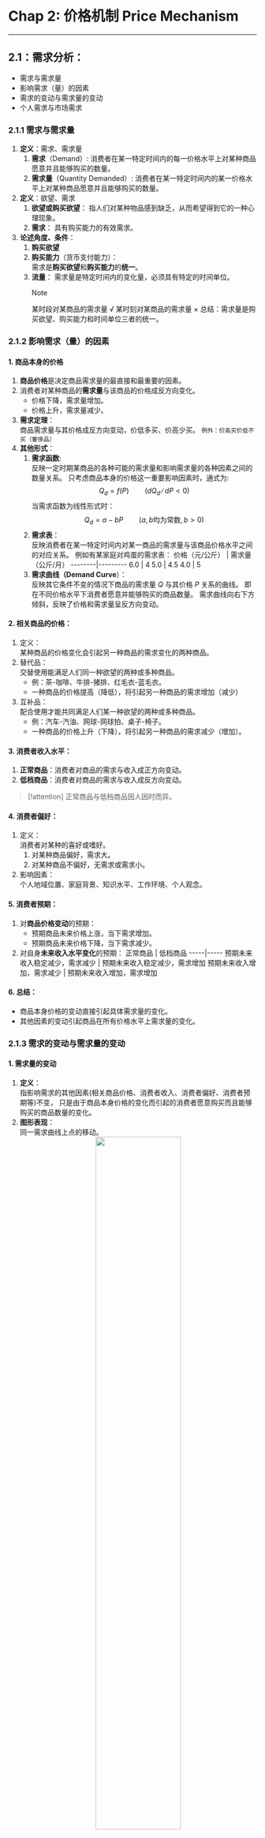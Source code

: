 # Chap 2: 价格机制 Price Mechanism

---

## 2.1：需求分析：
- 需求与需求量
- 影响需求（量）的因素
- 需求的变动与需求量的变动
- 个人需求与市场需求

### 2.1.1 需求与需求量

1. **定义**：需求、需求量
    1. **需求**（Demand）:
        消费者在某一特定时间内的每一价格水平上对某种商品愿意并且能够购买的数量。
    2. **需求量**（Quantity Demanded）:
        消费者在某一特定时间内的某一价格水平上对某种商品愿意并且能够购买的数量。
2. **定义**：欲望、需求
    1. **欲望或购买欲望**：
        指人们对某种物品感到缺乏，从而希望得到它的一种心理现象。
    2. **需求**：
        具有购买能力的有效需求。
3. **论述角度、条件**：
    1. **购买欲望**
    2. **购买能力**（货币支付能力）：  
        需求是**购买欲望**和**购买能力**的**统一**。
    3. **流量**：
        需求量是特定时间内的变化量，必须具有特定的时间单位。
        > [!note]
        > 某时段对某商品的需求量 √
        > 某时刻对某商品的需求量 ×
    总结：需求量是购买欲望、购买能力和时间单位三者的统一。

### 2.1.2 影响需求（量）的因素
#### 1. 商品本身的价格
1. **商品价格**是决定商品需求量的最直接和最重要的因素。
2. 消费者对某种商品的**需求量**与该商品的价格成反方向变化。
    - 价格下降，需求量增加。
    - 价格上升，需求量减少。
3. **需求定理**：  
    商品需求量与其价格成反方向变动，价低多买、价高少买。
    `例外：价高买价低不买（奢侈品）`
4. **其他形式**：
    1) **需求函数**:  
        反映一定时期某商品的各种可能的需求量和影响需求量的各种因素之间的数量关系。
        只考虑商品本身的价格这一重要影响因素时，通式为:
        $$
            Q_d = f(P) \qquad (dQ_d∕dP<0)
        \label{define-2-1} \tag{def}
        $$
        当需求函数为线性形式时：
        $$
            Q_d=a − bP \qquad (a,b \text{均为常数} ,b > 0)
        \label{define-2-1'} \tag{def '}
        $$
    2) **需求表**：  
        反映消费者在某一特定时间内对某一商品的需求量与该商品价格水平之间的对应关系。
        例如有某家庭对鸡蛋的需求表：
        价格（元/公斤） | 需求量（公斤/月）
        --------|---------
        6.0 | 4
        5.0 | 4.5
        4.0 | 5
    3) **需求曲线（Demand Curve**）：  
        反映其它条件不变的情况下商品的需求量 $Q$ 与其价格 $P$ 关系的曲线。
        即在不同价格水平下消费者愿意并能够购买的商品数量。
        需求曲线向右下方倾斜，反映了价格和需求量呈反方向变动。
            
#### 2. 相关商品的价格：
1. 定义：  
    某种商品的价格变化会引起另一种商品的需求变化的两种商品。
2. 替代品：  
    交替使用能满足人们同一种欲望的两种或多种商品。
    - 例：茶-咖啡、牛排-猪排、红毛衣-蓝毛衣。
    - 一种商品的价格提高（降低），将引起另一种商品的需求增加（减少）
3. 互补品：  
    配合使用才能共同满足人们某一种欲望的两种或多种商品。
    - 例：汽车-汽油、网球-网球拍、桌子-椅子。
    - 一种商品的价格上升（下降），将引起另一种商品的需求减少（增加）。

#### 3. 消费者收入水平：
1. **正常商品**：消费者对商品的需求与收入成正方向变动。
2. **低档商品**：消费者对商品的需求与收入成反方向变动。
> [!attention]
> 正常商品与低档商品因人因时而异。

#### 4. 消费者偏好：
1. 定义：  
    消费者对某种的喜好或嗜好。
    1) 对某种商品偏好，需求大。
    2) 对某种商品不偏好，无需求或需求小。
2. 影响因素：  
    个人地域位置、家庭背景、知识水平、工作环境、个人观念。

#### 5. 消费者预期：
1. 对**商品价格变动**的预期：
    - 预期商品未来价格上涨，当下需求增加。
    - 预期商品未来价格下降，当下需求减少。
2. 对自身**未来收入水平变化**的预期：
    正常商品 | 低档商品
    -----|-----
    预期未来收入稳定减少，需求减少 | 预期未来收入稳定减少，需求增加
    预期未来收入增加，需求减少 | 预期未来收入增加，需求增加

#### 6. 总结：
- 商品本身价格的变动直接引起具体需求量的变化。
- 其他因素的变动引起商品在所有价格水平上需求量的变化。

### 2.1.3 需求的变动与需求量的变动

#### 1. 需求量的变动
1. **定义**：  
    指影响需求的其他因素(相关商品价格、消费者收入、消费者偏好、消费者预期等)不变，
    只是由于商品本身价格的变化而引起的消费者愿意购买而且能够购买的商品数量的变化。
2. **图形表现**：  
    同一需求曲线上点的移动。
    <div  align="center">    
        <img src="/ProjectDocs/MicroEconomic/image/chap2/2-1-1.png" width = 60%>
    </div>

#### 2. 需求的变动
1. **定义**：  
    指在商品本身价格不变，由于其他因素的变化而引起的消费者愿意购买而且能够购买的商品数量的变化。
2. **图形表现**：  
    - 整条需求曲线的移动。
    - 需求增加，需求曲线向右移动；需求减少，需求曲线向左移动。
    - 如下图，需求 $Q_1$ 变化随需求增加变化到 $ Q_{21}(D_1)$，随需求减小变化到 $Q_{11}(D_2)$ 。
    <div  align="center">    
        <img src="/ProjectDocs/MicroEconomic/image/chap2/2-1-2.png" width = 60%>
    </div>


### 2.1.4 个别需求与市场需求
1. **个别需求**：  
    指单个消费者在一定时间内在每一个价格水平上对某种商品的需求量。
2. **市场需求**：  
    在一个特定的市场中，所有消费者在一定时间内对某种商品的需求的总和。
3. 市场需求函数是全部个别需求函数的加总。例对下图：  
    <div  align="center">    
        <img src="/ProjectDocs/MicroEconomic/image/chap2/2-1-3.png" width = 60%>
    </div>
    家庭1对苹果的需求函数：$ Q_1 = a_1−b_1P = 60−2P $  
    家庭2对苹果的需求函数：$ Q_2 = a_2−b_2P = 75−3P$.  
    则市场需求函数为：
    $$
        Q=
        \begin{cases}
            a−bp=135−5p ,\quad \text{若} \, P≤25 \quad \text{其中}\, a=a_1+a_2=135 , b=b_1+b_2=−5.\\
            60−2P ,\quad \text{若} \, P>25.
        \end{cases}
    $$



---



## 2.2：供给分析
> 供给与供给量
> 影响供给(量)的因素
> 供给量的变动与供给的变动
> 个别供给与市场供给


### 2.2.1 供给与供给量
1. **供给**：
    1. **定义**：生产者在某一特定时间内的每一价格水平上愿意并且能够提供的某种商品数量。
    2. **条件**：
        1) 供给意愿
        2) 供给能力（生产能力）
2. **供给量**：
    1. **定义**：生产者在某一特定时间内的某一价格水平上愿意并且能够提供的某种商品数量。
    2. **条件**：供给量是流量，必须有一定的时间单位。
    3. 供给量是供给意愿、供给能力和供给事件的统一。


### 2.2.2 影响供给（供给量）的因素 ：
1. **商品本身的价格**：
    1. **供给定理**：  
    假定其它条件不变，生产者对某种商品的供给量与其价格成同方向变化。
        1) 价格上升、供给量增加
        2) 价格下降、供给量减少
    2. **供给函数**：  
    反映了一定时期某种商品各种可能的供给量和影响供给量的各种因素之间的关系。
        一般假定其他条件不变，仅研究价格与供给量之间关系：
        $$
            Q_s=f(P)
            \label{define-2-2} \tag{def}
        $$    
        当两者关系是线性的时候相应的退化成：
        $$
            Q_s=c+dP ，(a,b \text{均为常数} ,b > 0)
            \label{define-2-2'} \tag{def'}
        $$
    3. **供给表**：  
    反映消费者在某一特定时间对某一商品的需求量与该商品价格之间的对应关系。  
    例如：某养鸡场的鸡蛋供给表
        价格（元/公斤）| 供给量（公斤/周）
        --------------|----------------
        6.0 | 100
        8.0 | 120
        10.0 | 150
    4. **供给曲线（supply curve）**：  
    反映的是在其他条件不变的情况下商品的供给量 $S$ 与商品价格 $P$ 之间的一一对应关系。
    <div  align="center">    
        <img src="/ProjectDocs/MicroEconomic/image/chap2/2-2-1.png" width = 60%>
    </div>
    
2. **生产成本（投入成本变化）**：
    - 投入品价格下降，产品生产成本下降，供给增加；
    - 投入品价格上升，产品成产成本上升，供给减少。
3. **生产技术水平**：
    - 技术进步，生产成本降低，供给增加。
4. **生产者预期**：
    - 预期行情看涨，供给增加；
    - 预期行情看跌，供给减少。
5. **自然条件**：
    - 条件好，供给多；
    - 条件差，供给少。
6. **产业政策**：
    - 提供/支持/促进生产，增加供给；
    - 加以限制/制约生产，减少供给。


### 2.2.3 供给量的变动与供给的变动
#### 1. 供给量的变化：
1. **定义**：  
    指在影响供给的其他因素（生产成本、技术变化、预期、自然条件等）不变的情况下，
    只是由于商品本身价格的变化而引起的生产者愿意供给而且能够提供的商品数量的变化。
2. **图形表现**：  
    同一供给曲线上点的移动（Q移动）。
    <div  align="center">    
        <img src="/ProjectDocs/MicroEconomic/image/chap2/2-2-2.png" width = 60%>
    </div>
                
#### 2. 供给的变动：
1. **定义**：  
    指在商品**本身价格不变**的情况下，由于其它因素（如投入成本、生产技术水平、生产者预期、自然条件等）的变化所导致的对该商品在**每一个价格水平**上供给量的变化。
2. **图形表现**：  
    供给曲线**本身**的移动。
    - 生产成本下降，供应量Q增加，曲线S右移；
    - 生产成本上升，供应量Q减少，曲线S左移。
    <div  align="center">    
        <img src="/ProjectDocs/MicroEconomic/image/chap2/2-2-3.png" width = 60%>
    </div>


### 2.2.4 个别供给与市场供给：
1. 个别供给：
    在一定时间内，单个生产者对一种产品的供给量与该产品价格之间的对应关系。
2. 市场供给：
    市场上所有厂商对产品的总供给量与该产品价格之间的对应关系。
3. 市场供给量是全部个别供给的加总。
    例：  
    设某苹果市场仅有A、B两个生产者，其个别供给函数分别为：
    $$
        Q_1 = c_1 + d_1P \;,\; Q_2 = c_2 + d_2 P 
    $$
    则：
    $$
        Q_s = c+dP \;,\;  Q_s=Q_1+Q_2 \\
        c=c_1+c_2 \;,\; d=d_1+d_2  . 
    $$
    <div  align="center">    
        <img src="/ProjectDocs/MicroEconomic/image/chap2/2-2-4.png" width = 60%>
    </div>


